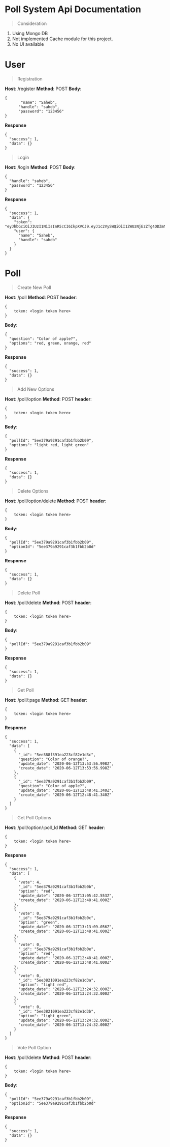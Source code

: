 # Poll System Api Documentation

> Consideration
 1. Using Mongo DB
 2. Not implemented Cache module for this project.
 3. No UI available

# User

> Registration

**Host**: /register
**Method**: POST
**Body**: 
  ```
  {
		 "name": "Saheb",
		"handle": "saheb",
		"password": "123456"
 }
 ```
 **Response**
```
{
  "success": 1,
  "data": {}
}
```

> Login

**Host**: /login
**Method**: POST
**Body**: 
  ```
  {
	"handle": "saheb",
	"password": "123456"
}
```
 **Response**
```
{
  "success": 1,
  "data": {
    "token": "eyJhbGciOiJIUzI1NiIsInR5cCI6IkpXVCJ9.eyJ1c2VySWQiOiI1ZWUzNjEzZTg4ODZmNDM1ZDQ4ZGU3ZWEiLCJjcmVhdGVkQXQiOiJGcmksIDEyIEp1biAyMDIwIDExOjIwOjIzIEdNVCIsImlhdCI6MTU5MTk2MDgyM30.PJyigustXccMaTYM5F5IiuqgwwFRUn9qslGqLp4iqQo",
    "user": {
      "name": "Saheb",
      "handle": "saheb"
    }
  }
}
```

# Poll

> Create New Poll

**Host**: /poll
**Method**: POST
**header**: 
```
{
	token: <login token here>
}
```
**Body**: 
  ```
{
	"question": "Color of apple?",
	"options": "red, green, orange, red"
}
 ```
 **Response**
```
{
  "success": 1,
  "data": {}
}
```

> Add New Options

**Host**: /poll/option
**Method**: POST
**header**: 
```
{
	token: <login token here>
}
```
**Body**: 
  ```
{
	"pollId": "5ee379a9291caf3b1fbb2b09",
	"options": "light red, light green"
}
 ```
 **Response**
```
{
  "success": 1,
  "data": {}
}
```


> Delete Options

**Host**: /poll/option/delete
**Method**: POST
**header**: 
```
{
	token: <login token here>
}
```
**Body**: 
  ```
{
	"pollId": "5ee379a9291caf3b1fbb2b09",
	"optionId": "5ee379a9291caf3b1fbb2b0d"
}
 ```
 **Response**
```
{
  "success": 1,
  "data": {}
}
```

> Delete Poll

**Host**: /poll/delete
**Method**: POST
**header**: 
```
{
	token: <login token here>
}
```
**Body**: 
  ```
{
	"pollId": "5ee379a9291caf3b1fbb2b09"
}
 ```
 **Response**
```
{
  "success": 1,
  "data": {}
}
```
> Get Poll

**Host**: /poll/:page
**Method**: GET
**header**: 
```
{
	token: <login token here>
}
```
 **Response**
```
{
  "success": 1,
  "data": [
    {
      "_id": "5ee388f391ea223cf82e1d3c",
      "question": "Color of orange?",
      "update_date": "2020-06-12T13:53:56.998Z",
      "create_date": "2020-06-12T13:53:56.998Z"
    },
    {
      "_id": "5ee379a9291caf3b1fbb2b09",
      "question": "Color of apple?",
      "update_date": "2020-06-12T12:48:41.340Z",
      "create_date": "2020-06-12T12:48:41.340Z"
    }
  ]
}
```

> Get Poll Options

**Host**: /poll/option/:poll_Id
**Method**: GET
**header**: 
```
{
	token: <login token here>
}
```
 **Response**
```
{
  "success": 1,
  "data": [
    {
      "vote": 4,
      "_id": "5ee379a9291caf3b1fbb2b0b",
      "option": "red",
      "update_date": "2020-06-12T13:05:42.553Z",
      "create_date": "2020-06-12T12:48:41.000Z"
    },
    {
      "vote": 0,
      "_id": "5ee379a9291caf3b1fbb2b0c",
      "option": "green",
      "update_date": "2020-06-12T13:13:09.056Z",
      "create_date": "2020-06-12T12:48:41.000Z"
    },
    {
      "vote": 0,
      "_id": "5ee379a9291caf3b1fbb2b0e",
      "option": "red",
      "update_date": "2020-06-12T12:48:41.000Z",
      "create_date": "2020-06-12T12:48:41.000Z"
    },
    {
      "vote": 0,
      "_id": "5ee3821091ea223cf82e1d3a",
      "option": "light red",
      "update_date": "2020-06-12T13:24:32.000Z",
      "create_date": "2020-06-12T13:24:32.000Z"
    },
    {
      "vote": 0,
      "_id": "5ee3821091ea223cf82e1d3b",
      "option": "light green",
      "update_date": "2020-06-12T13:24:32.000Z",
      "create_date": "2020-06-12T13:24:32.000Z"
    }
  ]
}
```


> Vote Poll Option

**Host**: /poll/delete
**Method**: POST
**header**: 
```
{
	token: <login token here>
}
```
**Body**: 
  ```
{
	"pollId": "5ee379a9291caf3b1fbb2b09",
	"optionId": "5ee379a9291caf3b1fbb2b0d"
}
 ```
 **Response**
```
{
  "success": 1,
  "data": {}
}
```

